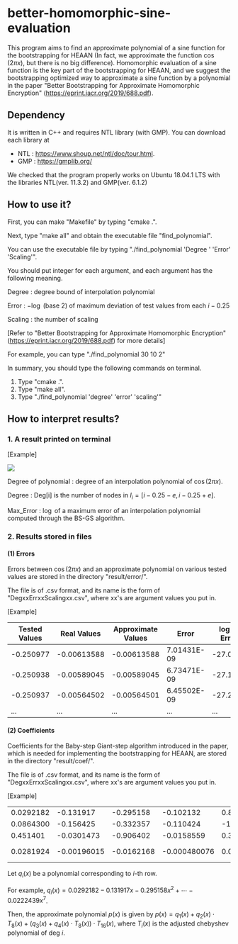 ﻿# better-homomorphic-sine-evaluation

This program aims to find an approximate polynomial of a sine function for the bootstrapping for HEAAN (In fact, we approximate the function $\cos(2 \pi x)$, but there is no big difference). Homomorphic evaluation of a sine function is the key part of the bootstrapping for HEAAN, and we suggest the bootstrapping optimized way to approximate a sine function by a polynomial in the paper "Better Bootstrapping for Approximate Homomorphic Encryption" (https://eprint.iacr.org/2019/688.pdf). 



## Dependency

It is written in C++ and requires NTL library (with GMP).
You can download each library at 
 - NTL : https://www.shoup.net/ntl/doc/tour.html.
 - GMP : https://gmplib.org/

We checked that the program properly works on Ubuntu 18.04.1 LTS with the libraries NTL(ver. 11.3.2) and GMP(ver. 6.1.2)

## How to use it?

First, you can make "Makefile" by typing "cmake .".

Next, type "make all" and obtain the executable file "find_polynomial". 

You can use the executable file by typing "./find_polynomial 'Degree '
'Error' 'Scaling'". 

You should put integer for each argument, and each argument has the following meaning.

Degree : degree bound of interpolation polynomial 

Error : $- \log$ (base 2) of maximum deviation of test values from each $i-0.25$

Scaling :  the number of scaling
 
[Refer to "Better Bootstrapping for Approximate Homomorphic Encryption" (https://eprint.iacr.org/2019/688.pdf) for more details]

For example, you can type "./find_polynomial 30 10 2"

In summary, you should type the following commands on terminal.
 1. Type "cmake .". 
 2. Type "make all".
 3. Type "./find_polynomial 'degree' 'error' 'scaling'" 


## How to interpret results?
### 1. A result printed on terminal

[Example]

![](https://user-images.githubusercontent.com/30550389/63686143-1b1d2a80-c83c-11e9-9769-1ab1bcbb8ceb.png)

Degree of polynomial : degree of an interpolation polynomial of $\cos(2 \pi x)$.
 
Degree : Deg[i] is the number of nodes in $I_{i} = \left[i - 0.25 - e, i - 0.25 + e \right]$.
 
Max_Error : $\log$ of a maximum error of an interpolation polynomial computed through the BS-GS algorithm.


### 2. Results stored in files

#### (1) Errors
Errors between $\cos(2 \pi x)$ and an approximate polynomial on various tested values are stored in the directory "result/error/".

The file is of .csv format, and its name is the form of "DegxxErrxxScalingxx.csv", where xx's are argument values you put in.

[Example]

|Tested Values|Real Values|Approximate Values|Error|log of Error|
|--       |--         |--         |--         |--      |
|-0.250977|-0.00613588|-0.00613588|7.01431E-09|-27.0871|
|-0.250938|-0.00589045|-0.00589045|6.73471E-09|-27.1457|
|-0.250937|-0.00564502|-0.00564501|6.45502E-09|-27.2069|
|...      |...        |...        |...        |...     |


#### (2) Coefficients    
Coefficients for the Baby-step Giant-step algorithm introduced in the paper, which is needed for implementing the bootstrapping for HEAAN, are stored in the directory "result/coef/".

The file is of .csv format, and its name is the form of "DegxxErrxxScalingxx.csv", where xx's are argument values you put in.

[Example]

|||||||||
|--|--|--|--|--|--|--|--|
|0.0292182|-0.131917|-0.295158|-0.102132|0.857435|-0.0648289|0.384785|-0.0222439|
|0.0864300|-0.156425|-0.332357|-0.110424|-1.38072|-0.0652592|0.771865| -0.0215346|
|0.451401|-0.0301473|-0.906402|-0.0158559|0.394436|-0.00718066|-0.138797|-0.00200036|
|0.0281924|-0.00196015|-0.0162168|-0.000480076|0.000828514|-6.78823E-05| -0.000500756|0|

Let $q_{i} (x)$ be a polynomial corresponding to $i$-th row.

For example, $q_{i} (x) = 0.0292182 - 0.131917 x - 0.295158 x^{2} + \cdots - 0.0222439 x^{7}$. 

Then, the approximate polynomial $p(x)$ is given by $p(x) = q_{1}(x) + q_{2}(x) \cdot T_{8}(x) + (q_{3}(x) + q_{4}(x) \cdot T_{8}(x)) \cdot T_{16}(x)$, where $T_{i} (x)$ is the adjusted chebyshev polynomial of deg $i$.

